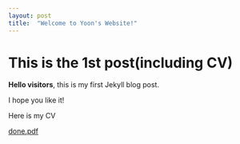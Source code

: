 ```yaml
---
layout: post
title:  "Welcome to Yoon's Website!"
---
```


# This is the 1st post(including CV)

**Hello visitors**, this is my first Jekyll blog post.

I hope you like it! 

Here is my CV

[done.pdf](https://github.com/gsyho95/gsyho95.github.io/files/6602752/done.pdf)
